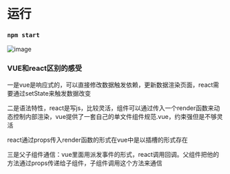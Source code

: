 # 运行

### `npm start`

![image](https://user-images.githubusercontent.com/56719562/130942517-4e6edf82-75da-4a71-a591-b5795e1bbe0a.png)

###  VUE和react区别的感受
一是vue是响应式的，可以直接修改数据触发依赖，更新数据渲染页面，react需要通过setState来触发数据改变

二是语法特性，react是写js，比较灵活，组件可以通过传入一个render函数来动态控制内部渲染，vue提供了一套自己的单文件组件规范.vue，约束强但是不够灵活

react通过props传入render函数的形式在vue中是以插槽的形式存在

三是父子组件通信：vue里面用派发事件的形式，react调用回调。父组件把他的方法通过props传递给子组件，子组件调用这个方法来通信

